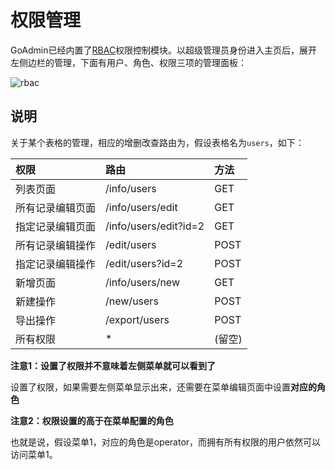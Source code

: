 # 权限管理

GoAdmin已经内置了[RBAC](https://www.baidu.com/s?wd=rbac)权限控制模块。以超级管理员身份进入主页后，展开左侧边栏的管理，下面有用户、角色、权限三项的管理面板：

![rbac](http://quick.go-admin.cn/docs/rbac.png)

## 说明

关于某个表格的管理，相应的增删改查路由为，假设表格名为`users`，如下：

| 权限 | 路由 | 方法 |
| :--- | :--- | :--- |
| 列表页面 | /info/users | GET |
| 所有记录编辑页面 | /info/users/edit | GET |
| 指定记录编辑页面 | /info/users/edit?id=2 | GET |
| 所有记录编辑操作 | /edit/users | POST |
| 指定记录编辑操作 | /edit/users?id=2 | POST |
| 新增页面 | /info/users/new | GET |
| 新建操作 | /new/users | POST |
| 导出操作 | /export/users | POST |
| 所有权限 | \* | \(留空\) |

**注意1：设置了权限并不意味着左侧菜单就可以看到了**

设置了权限，如果需要左侧菜单显示出来，还需要在菜单编辑页面中设置**对应的角色**

**注意2：权限设置的高于在菜单配置的角色**

也就是说，假设菜单1，对应的角色是operator，而拥有所有权限的用户依然可以访问菜单1。

